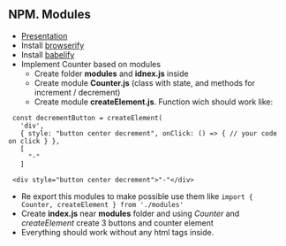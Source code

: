 ## NPM. Modules

* [Presentation](https://slides.com/danielsuleiman/npm#/)
* Install [browserify](http://browserify.org/)
* Install [babelify](https://github.com/babel/babelify)
* Implement Counter based on modules
  * Create folder **modules** and **idnex.js** inside
  * Create module **Counter.js** (class with state, and methods for increment / decrement)
  * Create module **createElement.js**. Function wich should work like:
```
 const decrementButton = createElement(
   'div',
   { style: "button center decrement", onClick: () => { // your code on click } },
   [
     "-"
   ]

 <div style="button center decrement">"-"</div>
```
* Re export this modules to make possible use them like `import { Counter, createElement } from './modules'`
* Create **index.js** near **modules** folder and using *Counter* and *createElement* create 3 buttons and counter element
* Everything should work without any html tags inside.


  

